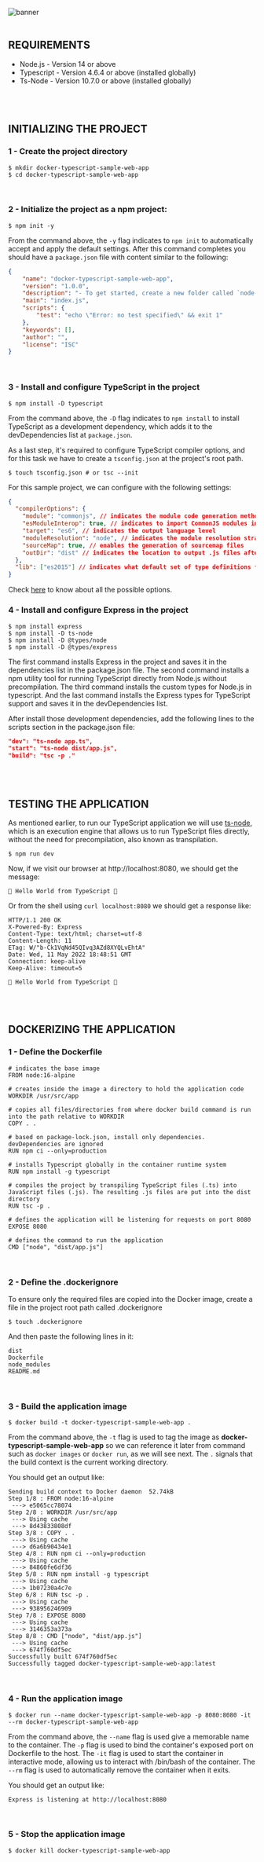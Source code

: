 ![banner](./assets/banner.jpg)
</br></br>

## REQUIREMENTS
- Node.js - Version 14 or above
- Typescript - Version 4.6.4 or above (installed globally)
- Ts-Node - Version 10.7.0 or above (installed globally)
 
</br></br>

## INITIALIZING THE PROJECT
### 1 - Create the project directory
```shell
$ mkdir docker-typescript-sample-web-app
$ cd docker-typescript-sample-web-app
```
</br>

### 2 - Initialize the project as a npm project:
```shell
$ npm init -y
```
From the command above, the `-y` flag indicates to `npm init` to automatically accept and apply the default settings. After this command completes you should have a `package.json` file with content similar to the following:
```json
{
    "name": "docker-typescript-sample-web-app",
    "version": "1.0.0",
    "description": "- To get started, create a new folder called `node-express-app` and move into it:     ```shell     $ mkdir node-express-app; cd node-express-app     ```",
    "main": "index.js",
    "scripts": {
        "test": "echo \"Error: no test specified\" && exit 1"
    },
    "keywords": [],
    "author": "",
    "license": "ISC"
}
```
</br>

### 3 - Install and configure TypeScript in the project
```shell
$ npm install -D typescript
```
From the command above, the `-D` flag indicates to `npm install` to install TypeScript as a development dependency, which adds it to the devDependencies list at `package.json`. 

As a last step, it's required to configure TypeScript compiler options, and for this task we have to create a `tsconfig.json` at the project's root path.
```shell
$ touch tsconfig.json # or tsc --init
```
For this sample project, we can configure with the following settings:
```json
{
  "compilerOptions": {
    "module": "commonjs", // indicates the module code generation method
    "esModuleInterop": true, // indicates to import CommonJS modules in compliance with ES6 modules spec
    "target": "es6", // indicates the output language level
    "moduleResolution": "node", // indicates the module resolution strategy. 'node' is for when using CommonJS implementation
    "sourceMap": true, // enables the generation of sourcemap files
    "outDir": "dist" // indicates the location to output .js files after transpilation
  },
  "lib": ["es2015"] // indicates what default set of type definitions for built-in JS APIs should be included by Typescript
}
```
Check [here](https://www.typescriptlang.org/docs/handbook/tsconfig-json.html) to know about all the possible options.
</br>

### 4 - Install and configure Express in the project
```shell
$ npm install express
$ npm install -D ts-node
$ npm install -D @types/node
$ npm install -D @types/express
```
The first command installs Express in the project and saves it in the dependencies list in the package.json file. The second command installs a npm utility tool for running TypeScript directly from Node.js without precompilation. The third command installs the custom types for Node.js in typescript. And the last command installs the Express types for TypeScript support and saves it in the devDependencies list.

After install those development dependencies, add the following lines to the scripts section in the package.json file:
```json
"dev": "ts-node app.ts",
"start": "ts-node dist/app.js",
"build": "tsc -p ."
```

</br></br>

## TESTING THE APPLICATION
As mentioned earlier, to run our TypeScript application we will use [ts-node](https://www.npmjs.com/package/ts-node), which is an execution engine that allows us to run TypeScript files directly, without the need for precompilation, also known as transpilation.
```shell
$ npm run dev
```

Now, if we visit our browser at http://localhost:8080, we should get the message:
```
🚀 Hello World from TypeScript 🚀
```

Or from the shell using `curl localhost:8080` we should get a response like:
```shell
HTTP/1.1 200 OK
X-Powered-By: Express
Content-Type: text/html; charset=utf-8
Content-Length: 11
ETag: W/"b-Ck1VqNd45QIvq3AZd8XYQLvEhtA"
Date: Wed, 11 May 2022 18:48:51 GMT
Connection: keep-alive
Keep-Alive: timeout=5

🚀 Hello World from TypeScript 🚀
```

</br></br>

## DOCKERIZING THE APPLICATION
### 1 - Define the Dockerfile
```docker
# indicates the base image
FROM node:16-alpine

# creates inside the image a directory to hold the application code
WORKDIR /usr/src/app

# copies all files/directories from where docker build command is run into the path relative to WORKDIR
COPY . .

# based on package-lock.json, install only dependencies. devDependencies are ignored
RUN npm ci --only=production

# installs Typescript globally in the container runtime system
RUN npm install -g typescript 

# compiles the project by transpiling TypeScript files (.ts) into JavaScript files (.js). The resulting .js files are put into the dist directory
RUN tsc -p .

# defines the application will be listening for requests on port 8080
EXPOSE 8080

# defines the command to run the application
CMD ["node", "dist/app.js"]
```
</br>


### 2 - Define the .dockerignore
To ensure only the required files are copied into the Docker image, create a file in the project root path called .dockerignore 
```shell
$ touch .dockerignore
```

And then paste the following lines in it:
```dockerignore
dist
Dockerfile
node_modules
README.md
```
</br>

### 3 - Build the application image
```shell
$ docker build -t docker-typescript-sample-web-app .
```
From the command above, the `-t` flag is used to tag the image as **docker-typescript-sample-web-app** so we can reference it later from command such as `docker images` or `docker run`, as we will see next. The `.` signals that the build context is the current working directory.

You should get an output like:
```shell
Sending build context to Docker daemon  52.74kB
Step 1/8 : FROM node:16-alpine
 ---> e5065cc78074
Step 2/8 : WORKDIR /usr/src/app
 ---> Using cache
 ---> 8d43833808df
Step 3/8 : COPY . .
 ---> Using cache
 ---> d6a6b90434e1
Step 4/8 : RUN npm ci --only=production
 ---> Using cache
 ---> 84860fe6df36
Step 5/8 : RUN npm install -g typescript
 ---> Using cache
 ---> 1b07230a4c7e
Step 6/8 : RUN tsc -p .
 ---> Using cache
 ---> 938956246909
Step 7/8 : EXPOSE 8080
 ---> Using cache
 ---> 3146353a373a
Step 8/8 : CMD ["node", "dist/app.js"]
 ---> Using cache
 ---> 674f760df5ec
Successfully built 674f760df5ec
Successfully tagged docker-typescript-sample-web-app:latest
```
</br>

### 4 - Run the application image
```shell
$ docker run --name docker-typescript-sample-web-app -p 8080:8080 -it --rm docker-typescript-sample-web-app
```
From the command above, the `--name` flag is used give a memorable name to the container. The `-p` flag is used to bind the container's exposed port on Dockerfile to the host. The `-it` flag is used to start the container in interactive mode, allowing us to interact with /bin/bash of the container. The `--rm` flag is used to automatically remove the container when it exits.

You should get an output like:
```shell
Express is listening at http://localhost:8080
```
</br>

### 5 - Stop the application image
```shell
$ docker kill docker-typescript-sample-web-app
```